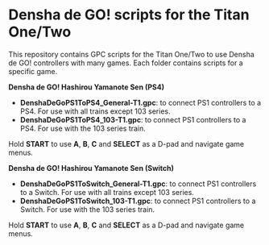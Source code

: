 # Densha de GO! scripts for the Titan One/Two

This repository contains GPC scripts for the Titan One/Two to use Densha de GO! controllers with many games. Each folder contains scripts for a specific game.

**Densha de GO! Hashirou Yamanote Sen (PS4)**

- **DenshaDeGoPS1ToPS4_General-T1.gpc**: to connect PS1 controllers to a PS4. For use with all trains except 103 series.
- **DenshaDeGoPS1ToPS4_103-T1.gpc**: to connect PS1 controllers to a PS4. For use with the 103 series train.

Hold **START** to use **A**, **B**, **C** and **SELECT** as a D-pad and navigate game menus.

**Densha de GO! Hashirou Yamanote Sen (Switch)**

- **DenshaDeGoPS1ToSwitch_General-T1.gpc**: to connect PS1 controllers to a Switch. For use with all trains except 103 series.
- **DenshaDeGoPS1ToSwitch_103-T1.gpc**: to connect PS1 controllers to a Switch. For use with the 103 series train.

Hold **START** to use **A**, **B**, **C** and **SELECT** as a D-pad and navigate game menus.
